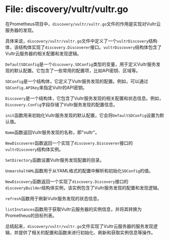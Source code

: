 # File: discovery/vultr/vultr.go

在Prometheus项目中，`discovery/vultr/vultr.go`文件的作用是实现对Vultr云服务器的发现。

具体来说，`discovery/vultr/vultr.go`文件中定义了一个`vultrDiscovery`结构体，该结构体实现了`discovery.Discoverer`接口。`vultrDiscovery`结构体包含了Vultr云服务器的相关配置和发现逻辑。

`DefaultSDConfig`是一个`discovery.SDConfig`类型的变量，用于定义Vultr服务发现的默认配置。它包含了一些常用的配置项，比如API密钥、区域等。

`SDConfig`是一个结构体，它定义了Vultr服务发现的配置。例如，可以通过`SDConfig.APIKey`来指定Vultr的API密钥。

`Discovery`是一个结构体，它包含了Vultr服务发现的相关配置和状态信息。例如，`Discovery.Config`字段存储了Vultr服务发现的配置信息。

`init`函数用来初始化Vultr服务发现的默认配置，它会将`DefaultSDConfig`设置为默认值。

`Name`函数返回Vultr服务发现的名称，即"vultr"。

`NewDiscoverer`函数返回一个实现了`discovery.Discoverer`接口的`vultrDiscovery`结构体实例。

`SetDirectory`函数设置Vultr服务发现配置的目录。

`UnmarshalYAML`函数用于从YAML格式的配置中解析和初始化`SDConfig`的值。

`NewDiscovery`函数返回一个实现了`discovery.Discovery`接口的`discoveryBuilder`结构体实例，该实例包含了Vultr服务发现的配置和发现逻辑。

`refresh`函数用于刷新Vultr服务发现的状态信息。

`listInstances`函数用于获取Vultr云服务器的实例信息，并将其转换为Prometheus的目标列表。

总结起来，`discovery/vultr/vultr.go`文件实现了Vultr云服务器的服务发现逻辑，并提供了相关的配置和函数来进行初始化、刷新和获取实例信息等操作。

